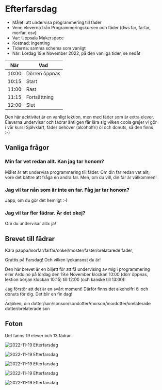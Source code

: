 # Efterfarsdag

* Målet: att undervisa programmering till fäder
* Vem: eleverna från Programmeringskursen och fäder (dws far, farfar, morfar, osv)
* Var: Uppsala Makerspace
* Kostnad: ingenting
* Tiderna: samma schema som vanligt
* När: Lördag 19:e November 2022, på den vanliga tider, se nedåt

När  |Vad
-----|------------
10:00|Dörren öppnas
10:15|Start
11:00|Rast
11:15|Fortsättning
12:00|Slut

Den här acktivitet är en vanligt lektion,
men med fäder som är extra elever.
Eleverna undervisar och fädrar äntligen får lära sig
vilken coola grejer vi gör i vår kurs!
Självklart, fäder behöver (alcoholfri) öl och donuts, så den finns :-)

## Vanliga frågor

### Min far vet redan allt. Kan jag tar honom?

Målet är att undervisa programmering till fäder.
Om din far redan vet allt, vore det bättre att fråga
en andra far. Men, om du vill, din far är välkommen!

### Jag vil tar nån som är inte en far. Fåg jar tar honom?

Japp, om du gör det hemligt :-)

### Jag vil tar fler fädrar. Är det okej?

Om du undervisar alla: ja!

## Brevet till fädrar

Kära pappa/morfar/farfar/onkel/moster/faster/orelatarede fader,

Grattis på Farsdag! Och vilken lyckansost du är!

Den här brevet är en biljett för att få undervising av mig i
programmering eller Arduino på lördag den 19:e November
klockan 10:00 (dörr öppnas, lektion början klockan 10:15)
till 12:00 (och kanske till 13:00)!

Jag förstör att det är en svårt moment!
Därför finns det alkoholfri öl och donuts för dig.
Det blir en fin dag!

Adjöken, din dotter/son/sonson/sondotter/morson/mordotter/orelaterade dotter/orelaterade son

## Foton

Det fanns 19 elever och 13 fädrar.

![2022-11-19 Efterfarsdag](IMG_20221119_112002.jpg)

![2022-11-19 Efterfarsdag](IMG_20221119_112027.jpg)

![2022-11-19 Efterfarsdag](IMG_20221119_112057.jpg)

![2022-11-19 Efterfarsdag](IMG_20221119_112146.jpg)

![2022-11-19 Efterfarsdag](IMG_20221119_112207.jpg)
